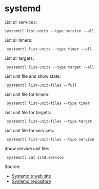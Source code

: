  # systemd

List all services:
```shell
systemctl list-units --type service --all
```

List all timers:
```shell
 systemctl list-units --type timer --all
```

List all targets:
```shell
 systemctl list-units --type target --all
```
 
List unit file and show state:
```shell
 systemctl list-unit-files --full
```

List unit file for timers:
```shell
 systemctl list-unit-files --type timer
```

List unit file for targets:
```shell
 systemctl list-unit-files --type target
```

List unit file for services:
```shell
 systemctl list-unit-files --type service
```

Show service unit file:
```shell
 systemctl cat sshd.service
```

Source:

- [Systemd's web site](https://systemd.io/)
- [Systemd repository](https://github.com/systemd/systemd)
